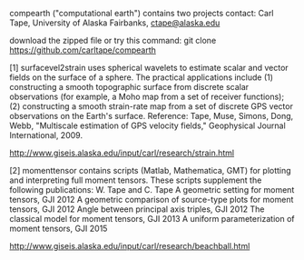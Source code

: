 compearth ("computational earth") contains two projects
contact: Carl Tape, University of Alaska Fairbanks, ctape@alaska.edu

download the zipped file or try this command:
git clone https://github.com/carltape/compearth

[1] surfacevel2strain
uses spherical wavelets to estimate scalar and vector fields on the surface of a sphere. The practical applications include (1) constructing a smooth topographic surface from discrete scalar observations (for example, a Moho map from a set of receiver functions); (2) constructing a smooth strain-rate map from a set of discrete GPS vector observations on the Earth's surface. Reference: Tape, Muse, Simons, Dong, Webb, "Multiscale estimation of GPS velocity fields," Geophysical Journal International, 2009.

http://www.giseis.alaska.edu/input/carl/research/strain.html

[2] momenttensor
contains scripts (Matlab, Mathematica, GMT) for plotting and interpreting full moment tensors. These scripts supplement the following publications:
  W. Tape and C. Tape
    A geometric setting for moment tensors, GJI 2012
    A geometric comparison of source-type plots for moment tensors, GJI 2012
    Angle between principal axis triples, GJI 2012
    The classical model for moment tensors, GJI 2013
    A uniform parameterization of moment tensors, GJI 2015

http://www.giseis.alaska.edu/input/carl/research/beachball.html
